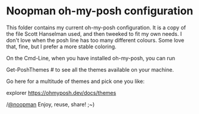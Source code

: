 # Noopman oh-my-posh configuration

This folder contains my current oh-my-posh configuration. It is a copy of the file Scott Hanselman used, and then tweeked to fit my own needs. I don't love when the posh line has too many different colours. Some love that, fine, but I prefer a more stable coloring.

On the Cmd-Line, when you have installed oh-my-posh, you can run

Get-PoshThemes # to see all the themes available on your machine.

Go here for a multitude of themes and pick one you like:

explorer https://ohmyposh.dev/docs/themes

/[@noopman](https://twitter.com/noopman) Enjoy, reuse, share! ;~)